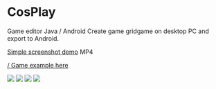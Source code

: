 # CosPlay
Game editor Java / Android
Create game gridgame on desktop PC and export to Android.

<a href="https://crazedout.com/cos.mp4">Simple screenshot demo</a> MP4
<p>
<a href="http://crazedout.com/stg/SGS_PC_beta_08.jar"> / Game example <a href="https://crazedout.com/stg">here</a>
<p>
<img src="https://crazedout.com/cos_img.png">
<img src="http://crazedout.com/stg/map4.png">
<img src="http://crazedout.com/stg/map1.png">
<img src="http://crazedout.com/stg/map2.png">

